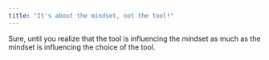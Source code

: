 ```yaml
---
title: "It's about the mindset, not the tool!"
---
```



Sure, until you realize that the tool is influencing the mindset as much as the mindset is influencing the choice of the tool.
